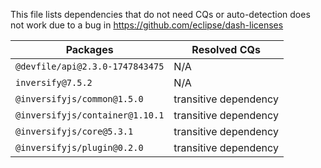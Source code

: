 This file lists dependencies that do not need CQs or auto-detection does not work due to a bug in https://github.com/eclipse/dash-licenses

| Packages | Resolved CQs |
| --- | --- |
| `@devfile/api@2.3.0-1747843475` | N/A |
| `inversify@7.5.2` | N/A |
| `@inversifyjs/common@1.5.0` | transitive dependency |
| `@inversifyjs/container@1.10.1` | transitive dependency |
| `@inversifyjs/core@5.3.1` | transitive dependency |
| `@inversifyjs/plugin@0.2.0` | transitive dependency |
